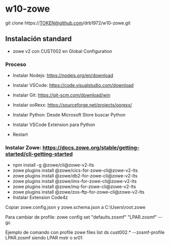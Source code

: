 # w10-zowe 
git clone https://TOKEN@github.com/drb1972/w10-zowe.git
 
## Instalación standard

- zowe v2 con CUST002 en Global Configuration

### Proceso
- Instalar Nodejs: https://nodejs.org/en/download
- Instalar VSCode: https://code.visualstudio.com/download 
- Instalar Git:  https://git-scm.com/download/win 
- Instalar ooRexx: https://sourceforge.net/projects/oorexx/ 
- Instalar Python: Desde Microsoft Store buscar Python 
- Instalar VSCode Extension para Python 

- Restart

### Instalar Zowe: https://docs.zowe.org/stable/getting-started/cli-getting-started
- npm install -g @zowe/cli@zowe-v2-lts
- zowe plugins install @zowe/cics-for-zowe-cli@zowe-v2-lts 
- zowe plugins install @zowe/db2-for-zowe-cli@zowe-v2-lts 
- zowe plugins install @zowe/ims-for-zowe-cli@zowe-v2-lts 
- zowe plugins install @zowe/mq-for-zowe-cli@zowe-v2-lts 
- zowe plugins install @zowe/zos-ftp-for-zowe-cli@zowe-v2-lts
- Instalar Extension Code4z

Copiar zowe.config.json y zowe.schema.json a C:\Users\root\.zowe 

Para cambiar de profile:
zowe config set "defaults.zosmf" "LPAR.zosmf" --gc

Ejemplo de comando con profile zowe files list ds cust002.* --zosmf-profile LPAR.zosmf siendo LPAR mstr o sr01


